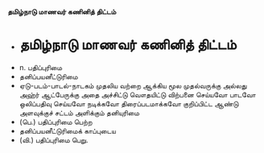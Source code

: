 **தமிழ்நாடு மாணவர் கணினித் திட்டம்**
- # தமிழ்நாடு மாணவர் கணினித் திட்டம்
- n. பதிப்புரிமை
- தனிப்பயனீட்டுரிமை
- ஏடு-படம்-பாடல்-நாடகம் முதலிய வற்றை ஆக்கிய மூல முதல்வருக்கு அல்லது அஹ்ர் ஆட்பேருக்கு அதை அச்சிட்டு வௌதயிட்டு விற்பனை செய்யவோ பாடவோ ஒலிப்பதிவு செய்யவோ நடிக்கவோ திரைப்படமாக்கவோ குறிப்பிட்ட ஆண்டு அளவுக்குச் சட்டம் அளிக்கும் தனியுரிமை
- (பெ.) பதிப்புரிமை பெற்ற
- தனிப்பயனீட்டுரிமைக் காப்புடைய
- (வி.) பதிப்புரிமை பெறு.

